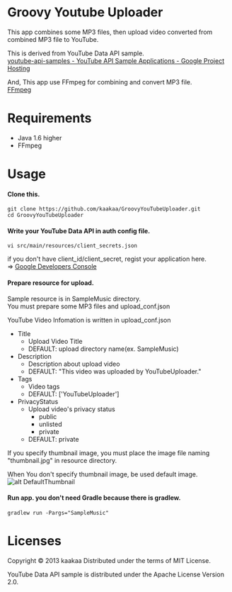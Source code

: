Groovy Youtube Uploader
=======================

This app combines some MP3 files, then upload video converted from combined MP3 file to YouTube.

This is derived from YouTube Data API sample.  
[youtube-api-samples - YouTube API Sample Applications - Google Project Hosting](https://code.google.com/p/youtube-api-samples/source/browse/#git%2Fsamples%2Fjava%2Fyoutube-cmdline-uploadvideo-sample "youtube-api-samples - YouTube API Sample Applications - Google Project Hosting")

And, This app use FFmpeg for combining and convert MP3 file.  
[FFmpeg](http://www.ffmpeg.org/ "FFmpeg")

Requirements
============

* Java 1.6 higher
* FFmpeg

Usage
=====

#### Clone this.

```
git clone https://github.com/kaakaa/GroovyYouTubeUploader.git
cd GroovyYouTubeUploader
```

#### Write your YouTube Data API in auth config file.

```
vi src/main/resources/client_secrets.json
```

if you don't have client_id/client_secret, regist your application here.   
  => [Google Developers Console](https://code.google.com/apis/console/?api=youtube "Google Developers Console")


#### Prepare resource for upload.

Sample resource is in SampleMusic directory.  
You must prepare some MP3 files and upload_conf.json  

YouTube Video Infomation is written in upload_conf.json  
- Title
  - Upload Video Title
  - DEFAULT: upload directory name(ex. SampleMusic)
- Description
  - Description about upload video
  - DEFAULT: "This video was uploaded by YouTubeUploader."
- Tags
  - Video tags
  - DEFAULT: ['YouTubeUploader']
- PrivacyStatus
  - Upload video's privacy status
    - public
    - unlisted
    - private
  - DEFAULT: private


If you specify thumbnail image, you must place the image file naming "thumbnail.jpg" in resource directory.  

When You don't specify thumbnail image, be used default image.  
![alt DefaultThumbnail](https://raw2.github.com/kaakaa/GroovyYouTubeUploader/master/src/main/resources/default.jpg "DefaultThumbnail")


#### Run app. you don't need Gradle because there is gradlew.

  ```
  gradlew run -Pargs="SampleMusic"
  ```

Licenses
========

Copyright © 2013 kaakaa Distributed under the terms of MIT License.

YouTube Data API sample is distributed under the Apache License Version 2.0.
